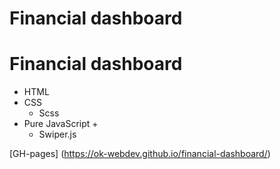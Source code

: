 # Financial dashboard

# Financial dashboard

- HTML
- CSS
  - Scss
- Pure JavaScript +
  - Swiper.js
 
  
 
[GH-pages] (https://ok-webdev.github.io/financial-dashboard/)